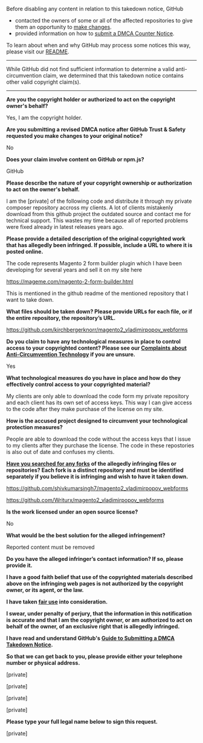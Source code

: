 Before disabling any content in relation to this takedown notice, GitHub
- contacted the owners of some or all of the affected repositories to give them an opportunity to [make changes](https://docs.github.com/en/github/site-policy/dmca-takedown-policy#a-how-does-this-actually-work).
- provided information on how to [submit a DMCA Counter Notice](https://docs.github.com/en/articles/guide-to-submitting-a-dmca-counter-notice).

To learn about when and why GitHub may process some notices this way, please visit our [README](https://github.com/github/dmca/blob/master/README.md#anatomy-of-a-takedown-notice).

---

While GitHub did not find sufficient information to determine a valid anti-circumvention claim, we determined that this takedown notice contains other valid copyright claim(s).

---

**Are you the copyright holder or authorized to act on the copyright owner's behalf?**

Yes, I am the copyright holder.

**Are you submitting a revised DMCA notice after GitHub Trust & Safety requested you make changes to your original notice?**

No

**Does your claim involve content on GitHub or npm.js?**

GitHub

**Please describe the nature of your copyright ownership or authorization to act on the owner's behalf.**

I am the [private] of the following code and distribute it through my private composer repository accross my clients. A lot of clients mistakenly download from this github project the outdated source and contact me for technical support. This wastes my time because all of reported problems were fixed already in latest releases years ago.

**Please provide a detailed description of the original copyrighted work that has allegedly been infringed. If possible, include a URL to where it is posted online.**

The code represents Magento 2 form builder plugin which I have been developing for several years and sell it on my site here

https://mageme.com/magento-2-form-builder.html

This is mentioned in the github readme of the mentioned repository that I want to take down.

**What files should be taken down? Please provide URLs for each file, or if the entire repository, the repository’s URL.**

https://github.com/kirchbergerknorr/magento2_vladimirpopov_webforms

**Do you claim to have any technological measures in place to control access to your copyrighted content? Please see our <a href="https://docs.github.com/articles/guide-to-submitting-a-dmca-takedown-notice#complaints-about-anti-circumvention-technology">Complaints about Anti-Circumvention Technology</a> if you are unsure.**

Yes

**What technological measures do you have in place and how do they effectively control access to your copyrighted material?**

My clients are only able to download the code form my private repository and each client has its own set of access keys. This way I can give access to the code after they make purchase of the license on my site.

**How is the accused project designed to circumvent your technological protection measures?**

People are able to download the code without the access keys that I issue to my clients after they purchase the license. The code in these repostories is also out of date and confuses my clients.

**<a href="https://docs.github.com/articles/dmca-takedown-policy#b-what-about-forks-or-whats-a-fork">Have you searched for any forks</a> of the allegedly infringing files or repositories? Each fork is a distinct repository and must be identified separately if you believe it is infringing and wish to have it taken down.**

https://github.com/shivkumarsingh7/magento2_vladimirpopov_webforms

https://github.com/Writurx/magento2_vladimirpopov_webforms

**Is the work licensed under an open source license?**

No

**What would be the best solution for the alleged infringement?**

Reported content must be removed

**Do you have the alleged infringer’s contact information? If so, please provide it.**

**I have a good faith belief that use of the copyrighted materials described above on the infringing web pages is not authorized by the copyright owner, or its agent, or the law.**

**I have taken <a href="https://www.lumendatabase.org/topics/22">fair use</a> into consideration.**

**I swear, under penalty of perjury, that the information in this notification is accurate and that I am the copyright owner, or am authorized to act on behalf of the owner, of an exclusive right that is allegedly infringed.**

**I have read and understand GitHub's <a href="https://docs.github.com/articles/guide-to-submitting-a-dmca-takedown-notice/">Guide to Submitting a DMCA Takedown Notice</a>.**

**So that we can get back to you, please provide either your telephone number or physical address.**

[private]

[private]

[private]

[private]

**Please type your full legal name below to sign this request.**

[private]
